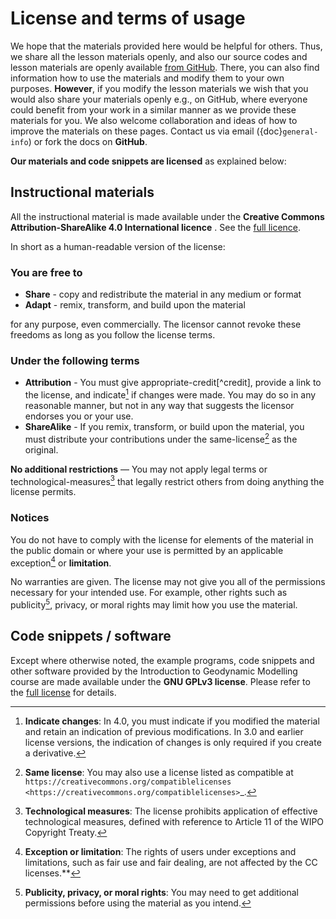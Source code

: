 # License and terms of usage

We hope that the materials provided here would be helpful for others.
Thus, we share all the lesson materials openly, and also our source codes and lesson materials are openly available [from GitHub](https://github.com/IntroGM/2020).
There, you can also find information how to use the materials and modify them to your own purposes.
**However**, if you modify the lesson materials we wish that you would also share your materials openly e.g., on GitHub, where everyone could benefit from your work in a similar manner as we provide these materials for you.
We also welcome collaboration and ideas of how to improve the materials on these pages.
Contact us via email ({doc}`general-info`) or fork the docs on **GitHub**.

**Our materials and code snippets are licensed** as explained below:

## Instructional materials

All the instructional material is made available under the **Creative Commons Attribution-ShareAlike 4.0 International licence** .
See the [full licence](https://creativecommons.org/licenses/by-sa/4.0/legalcode).

In short as a human-readable version of the license:

### You are free to

- **Share** - copy and redistribute the material in any medium or format
- **Adapt** - remix, transform, and build upon the material

for any purpose, even commercially.
The licensor cannot revoke these freedoms as long as you follow the license terms.

### Under the following terms

- **Attribution** - You must give appropriate-credit[^credit], provide a link to the license, and indicate[^indicate] if changes were made. You may do so in any reasonable manner, but not in any way that suggests the licensor endorses you or your use.
- **ShareAlike** - If you remix, transform, or build upon the material, you must distribute your contributions under the same-license[^same] as the original.

**No additional restrictions** — You may not apply legal terms or technological-measures[^measures] that legally restrict others from doing anything the license permits.

### Notices

You do not have to comply with the license for elements of the material in the public domain or where your use is permitted by an applicable exception[^exception] or **limitation**.

No warranties are given. The license may not give you all of the permissions necessary for your intended use. For example, other rights such as publicity[^publicity], privacy,
or moral rights may limit how you use the material.

## Code snippets / software

Except where otherwise noted, the example programs, code snippets and other software provided by the Introduction to Geodynamic Modelling course are made available under the **GNU GPLv3 license**. 
Please refer to the [full license](https://www.gnu.org/licenses/gpl.html) for details.

[^myref]: **Appropriate credit**: If supplied, you must provide the name of the creator and attribution parties, a copyright notice, a license notice, a disclaimer notice, and a link to the material. CC licenses prior to Version 4.0 also require you to provide the title of the material if supplied, and may have other slight differences.

[^indicate]: **Indicate changes**: In 4.0, you must indicate if you modified the material and retain an indication of previous modifications. In 3.0 and earlier license versions, the indication of changes is only required if you create a derivative.

[^same]: **Same license**: You may also use a license listed as compatible at `https://creativecommons.org/compatiblelicenses <https://creativecommons.org/compatiblelicenses>`_.

[^measures]: **Technological measures**: The license prohibits application of effective technological measures, defined with reference to Article 11 of the WIPO Copyright Treaty.

[^exception]: **Exception or limitation**: The rights of users under exceptions and limitations, such as fair use and fair dealing, are not affected by the CC licenses.**

[^publicity]: **Publicity, privacy, or moral rights**: You may need to get additional permissions before using the material as you intend.